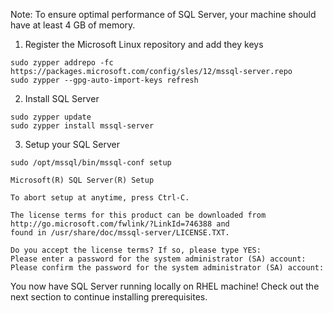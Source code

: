 Note: To ensure optimal performance of SQL Server, your machine should have at least 4 GB of memory.

1. Register the Microsoft Linux repository and add they keys

```terminal
sudo zypper addrepo -fc https://packages.microsoft.com/config/sles/12/mssql-server.repo
sudo zypper --gpg-auto-import-keys refresh
```

2. Install SQL Server

```terminal
sudo zypper update
sudo zypper install mssql-server
```

3. Setup your SQL Server

```terminal
sudo /opt/mssql/bin/mssql-conf setup
```

```results
Microsoft(R) SQL Server(R) Setup

To abort setup at anytime, press Ctrl-C.

The license terms for this product can be downloaded from http://go.microsoft.com/fwlink/?LinkId=746388 and
found in /usr/share/doc/mssql-server/LICENSE.TXT.

Do you accept the license terms? If so, please type YES:
Please enter a password for the system administrator (SA) account:
Please confirm the password for the system administrator (SA) account:
```

You now have SQL Server running locally on RHEL machine! Check out the next section to continue installing prerequisites.
